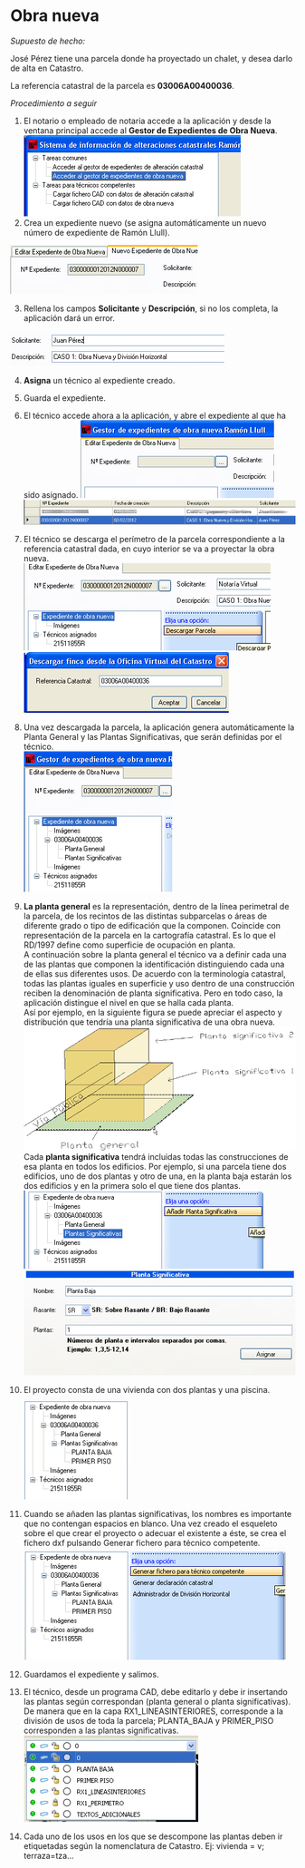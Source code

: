 # Obra nueva

*Supuesto de hecho:*

José Pérez tiene una parcela donde ha proyectado un chalet, y  desea darlo de alta en Catastro. 

La referencia catastral de la parcela es **03006A00400036**.

*Procedimiento a seguir*

1. El notario o empleado de notaria accede a la aplicación y desde la ventana principal accede al **Gestor de Expedientes de Obra Nueva**.<br> ![](images/on/on1.jpg)
2. Crea un expediente nuevo (se asigna automáticamente un nuevo número de expediente de Ramón Llull). 
 
 ![](images/on/on2.jpg)

3. Rellena los campos **Solicitante** y **Descripción**, si no los completa, la aplicación dará un error.
 
 ![](images/on/on3.jpg)
 
4. **Asigna** un técnico al expediente creado.
5. Guarda el expediente.
6. El técnico accede ahora a la aplicación, y abre el expediente al que ha sido asignado. ![](images/on/on4.jpg)![](images/on/on5.jpg)
7. El técnico se descarga el perímetro de la parcela correspondiente a la referencia catastral dada, en cuyo interior se va  a proyectar la obra nueva.<br> ![](images/on/on6.jpg)![](images/on/on7.jpg)
8. Una vez descargada la parcela, la aplicación genera automáticamente la Planta General y las Plantas  Significativas, que serán definidas por el técnico.<br>![](images/on/on8.jpg)
9. **La planta general** es la representación, dentro de la línea perimetral de la parcela, de los recintos de las distintas subparcelas o áreas de diferente grado o tipo de edificación que la componen.  Coincide con representación de la parcela en la cartografía catastral. Es lo que el RD/1997 define como superficie de ocupación en planta. <br>
	A continuación sobre la planta general el técnico va a definir cada una de las plantas que componen la identificación distinguiendo cada una de ellas sus diferentes usos. De acuerdo con la terminología catastral, todas las plantas iguales en superficie y uso dentro de una construcción reciben la denominación de planta significativa. Pero en todo caso, la aplicación distingue el nivel en que se halla cada planta.<br>
	Así por ejemplo, en la siguiente figura se puede apreciar el aspecto y distribución que tendría una planta significativa de una obra nueva.![](images/on/on9.jpg)
    <br>Cada **planta significativa** tendrá incluidas todas las construcciones de esa planta en todos los edificios. Por ejemplo, si una parcela tiene dos edificios, uno de dos plantas y otro de una, en la planta baja estarán los dos edificios y en la primera solo el que tiene dos plantas.<br> ![](images/on/on10.jpg)![](images/on/on11.jpg)
    
10. El proyecto consta de una vivienda con dos plantas y una piscina.<br>![](images/on/on12.jpg)
11. Cuando se añaden las plantas significativas, los nombres es importante que no contengan espacios en blanco. Una vez creado el esqueleto sobre el que crear el proyecto o adecuar el existente a éste, se crea el fichero dxf pulsando Generar fichero para técnico competente.<br>![](images/on/on13.jpg)
12. Guardamos el expediente y salimos.
13. El técnico, desde un programa CAD, debe editarlo y debe ir insertando las plantas según correspondan (planta general o planta significativas). De manera que en la capa RX1_LINEASINTERIORES, corresponde a la división de usos de toda la parcela; PLANTA_BAJA y PRIMER_PISO corresponden a las plantas significativas.<br>![](images/on/on14.jpg)
14. Cada uno de los usos en los que se descompone las plantas deben ir etiquetadas según la nomenclatura de Catastro. Ej: vivienda = v; terraza=tza...